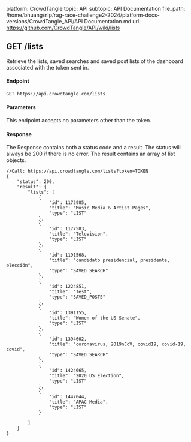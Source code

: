 platform: CrowdTangle
topic: API
subtopic: API Documentation
file_path: /home/bhuang/nlp/rag-race-challenge2-2024/platform-docs-versions/CrowdTangle_API/API Documentation.md
url: https://github.com/CrowdTangle/API/wiki/lists


## [](#get-lists)GET /lists

Retrieve the lists, saved searches and saved post lists of the dashboard associated with the token sent in.

#### [](#endpoint)Endpoint

`GET https://api.crowdtangle.com/lists`

#### [](#parameters)Parameters

This endpoint accepts no parameters other than the token.

#### [](#response)Response

The Response contains both a status code and a result. The status will always be 200 if there is no error. The result contains an array of list objects.

    //Call: https://api.crowdtangle.com/lists?token=TOKEN
    {
        "status": 200,
        "result": {
            "lists": [
                {
                    "id": 1172985,
                    "title": "Music Media & Artist Pages",
                    "type": "LIST"
                },
                {
                    "id": 1177583,
                    "title": "Television",
                    "type": "LIST"
                },
                {
                    "id": 1191568,
                    "title": "candidato presidencial, presidente, elección",
                    "type": "SAVED_SEARCH"
                },
                {
                    "id": 1224851,
                    "title": "Test",
                    "type": "SAVED_POSTS"
                },
                {
                    "id": 1391155,
                    "title": "Women of the US Senate",
                    "type": "LIST"
                },
                {
                    "id": 1394602,
                    "title": "coronavirus, 2019nCoV, covid19, covid-19, covid",
                    "type": "SAVED_SEARCH"
                },
                {
                    "id": 1424665,
                    "title": "2020 US Election",
                    "type": "LIST"
                },
                {
                    "id": 1447044,
                    "title": "APAC Media",
                    "type": "LIST"
                }
                
            ]
        }
    }